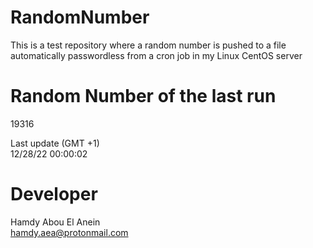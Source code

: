 # RandomNumber    
This is a test repository where a random number is pushed to a file automatically passwordless from a cron job in my Linux CentOS server    
# Random Number of the last run   
19316
      
Last update (GMT +1)    
12/28/22 00:00:02
# Developer    
Hamdy Abou El Anein   
hamdy.aea@protonmail.com
